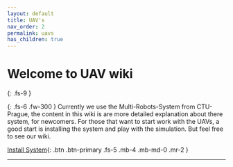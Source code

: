 ```yaml
---
layout: default
title: UAV's
nav_order: 2
permalink: uavs
has_children: true
---
```


# Welcome to UAV wiki
{: .fs-9 }


{: .fs-6 .fw-300 }
Currently we use the Multi-Robots-System from CTU-Prague, the content in this wiki is are more detailed explanation about there system, for newcomers.
For those that want to start work with the UAVs, a good start is installing the system and play with the simulation.
But feel free to see our wiki.

[Install System](https://github.com/ctu-mrs/mrs_uav_system){: .btn .btn-primary .fs-5 .mb-4 .mb-md-0 .mr-2 }

---  
